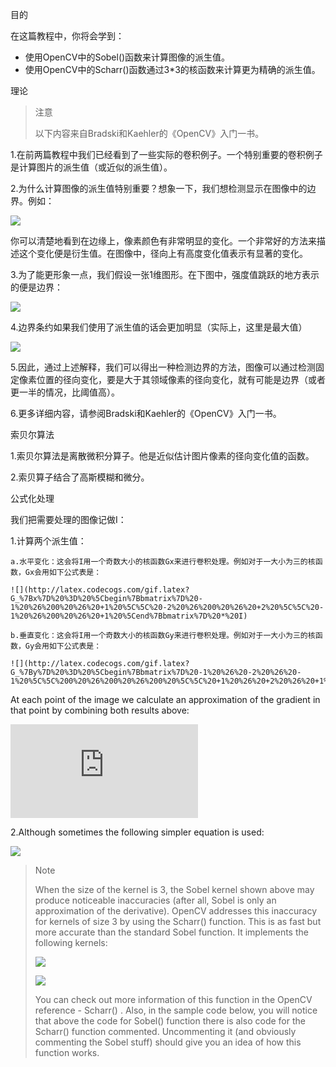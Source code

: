 目的

在这篇教程中，你将会学到：

* 使用OpenCV中的Sobel()函数来计算图像的派生值。
* 使用OpenCV中的Scharr()函数通过3*3的核函数来计算更为精确的派生值。

理论

> 注意
> 
> 以下内容来自Bradski和Kaehler的《OpenCV》入门一书。

1.在前两篇教程中我们已经看到了一些实际的卷积例子。一个特别重要的卷积例子是计算图片的派生值（或近似的派生值）。

2.为什么计算图像的派生值特别重要？想象一下，我们想检测显示在图像中的边界。例如：

![](https://docs.opencv.org/4.1.0/Sobel_Derivatives_Tutorial_Theory_0.jpg)

你可以清楚地看到在边缘上，像素颜色有非常明显的变化。一个非常好的方法来描述这个变化便是衍生值。在图像中，径向上有高度变化值表示有显著的变化。

3.为了能更形象一点，我们假设一张1维图形。在下图中，强度值跳跃的地方表示的便是边界：

![](https://docs.opencv.org/4.1.0/Sobel_Derivatives_Tutorial_Theory_Intensity_Function.jpg)

4.边界条约如果我们使用了派生值的话会更加明显（实际上，这里是最大值）

![](https://docs.opencv.org/4.1.0/Sobel_Derivatives_Tutorial_Theory_dIntensity_Function.jpg)

5.因此，通过上述解释，我们可以得出一种检测边界的方法，图像可以通过检测固定像素位置的径向变化，要是大于其领域像素的径向变化，就有可能是边界（或者更一半的情况，比阈值高）。

6.更多详细内容，请参阅Bradski和Kaehler的《OpenCV》入门一书。

索贝尔算法

1.索贝尔算法是离散微积分算子。他是近似估计图片像素的径向变化值的函数。

2.索贝算子结合了高斯模糊和微分。

公式化处理

我们把需要处理的图像记做I：

1.计算两个派生值：

    a.水平变化：这会将I用一个奇数大小的核函数Gx来进行卷积处理。例如对于一大小为三的核函数，Gx会用如下公式表是：
    
    ![](http://latex.codecogs.com/gif.latex?G_%7Bx%7D%20%3D%20%5Cbegin%7Bbmatrix%7D%20-1%20%26%200%20%26%20+1%20%5C%5C%20-2%20%26%200%20%26%20+2%20%5C%5C%20-1%20%26%200%20%26%20+1%20%5Cend%7Bbmatrix%7D%20*%20I)

    b.垂直变化：这会将I用一个奇数大小的核函数Gy来进行卷积处理。例如对于一大小为三的核函数，Gy会用如下公式表是：
    
    ![](http://latex.codecogs.com/gif.latex?G_%7By%7D%20%3D%20%5Cbegin%7Bbmatrix%7D%20-1%20%26%20-2%20%26%20-1%20%5C%5C%200%20%26%200%20%26%200%20%5C%5C%20+1%20%26%20+2%20%26%20+1%20%5Cend%7Bbmatrix%7D%20*%20I)

At each point of the image we calculate an approximation of the gradient in that point by combining both results above:

![](http://latex.codecogs.com/gif.latex?G%20%3D%20%5Csqrt%7B%20G_%7Bx%7D%5E%7B2%7D%20+%20G_%7By%7D%5E%7B2%7D%20%7D)

2.Although sometimes the following simpler equation is used:

![](http://latex.codecogs.com/gif.download?G%20%3D%20%7CG_%7Bx%7D%7C%20+%20%7CG_%7By%7D%7C)

> Note
> 
> When the size of the kernel is 3, the Sobel kernel shown above may produce noticeable inaccuracies (after all, Sobel is only an approximation of the derivative). OpenCV addresses this inaccuracy for kernels of size 3 by using the Scharr() function. This is as fast but more accurate than the standard Sobel function. It implements the following kernels:
>
> ![](http://latex.codecogs.com/gif.download?G_%7Bx%7D%20%3D%20%5Cbegin%7Bbmatrix%7D%20-3%20%26%200%20%26%20+3%20%5C%5C%20-10%20%26%200%20%26%20+10%20%5C%5C%20-3%20%26%200%20%26%20+3%20%5Cend%7Bbmatrix%7D)
>
> ![](http://latex.codecogs.com/gif.download?G_%7By%7D%20%3D%20%5Cbegin%7Bbmatrix%7D%20-3%20%26%20-10%20%26%20-3%20%5C%5C%200%20%26%200%20%26%200%20%5C%5C%20+3%20%26%20+10%20%26%20+3%20%5Cend%7Bbmatrix%7D)
> 
> You can check out more information of this function in the OpenCV reference - Scharr() . Also, in the sample code below, you will notice that above the code for Sobel() function there is also code for the Scharr() function commented. Uncommenting it (and obviously commenting the Sobel stuff) should give you an idea of how this function works.
